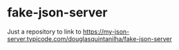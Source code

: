 # fake-json-server
Just a repository to link to https://my-json-server.typicode.com/douglasquintanilha/fake-json-server
